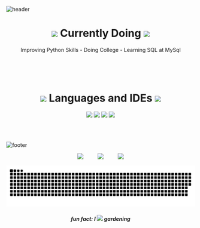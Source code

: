 ![header](https://capsule-render.vercel.app/api?type=waving&color=12736900&height=160&section=header&text=Magalhães&fontAlignY=40&fontSize=90&animation=twinkling&fontColor=127369)


<h1 align="center">
  <img src="https://icongr.am/material/account-circle-outline.svg?size=30&color=127369">
  Currently Doing
  <img src="https://icongr.am/material/account-circle-outline.svg?size=30&color=127369">
</h1>

<p align="center">
  Improving Python Skills - Doing College - Learning SQL at MySql
</p>

</br></br></br>


<h1 align="center">
  <img src="https://icongr.am/material/laptop-windows.svg?size=30&color=127369">
  Languages and IDEs
  <img src="https://icongr.am/material/laptop-windows.svg?size=30&color=127369">
</h1>

<div align="center">
  <img src="https://icongr.am/devicon/python-plain.svg?size=70&color=127369">
  <img src="https://icongr.am/devicon/pycharm-plain.svg?size=70&color=127369">
  <img src="https://icongr.am/devicon/mysql-plain-wordmark.svg?size=100&color=127369">
  <img src="https://icongr.am/devicon/visualstudio-plain.svg?size=70&color=127369">
</div>

</br></br>

![footer](https://capsule-render.vercel.app/api?type=waving&color=127369&height=100&section=footer)

<div align="center">
  <a href="mailto:pedro.magalhaes0717@gmail.com?subject=Contato%20do%20GitHub"><img src="https://img.shields.io/badge/e‑mail-D14836.svg?&style=for-the-badge&schemaVersion=1&logo=GMail&color=127369&logoColor=white"></a>
  <img width="30px">
  <a href="https://www.linkedin.com/in/dropemag/"><img src="https://img.shields.io/badge/linkedin-1DA1F2.svg?&style=for-the-badge&schemaVersion=1&logo=Linkedin&color=127369&logoColor=white"></a>
  <img width="30px">
  <a href="https://www.instagram.com/drope.mag/"><img src="https://img.shields.io/badge/instagram-1DA1F2.svg?&style=for-the-badge&schemaVersion=1&logo=Instagram&color=127369&logoColor=white"></a>
</div>

![snake gif](https://github.com/dropeMag/dropeMag/blob/output/github-contribution-grid-snake.svg)

<h5 align="center">
  fun fact: I
  <img src="https://icongr.am/material/cards-heart.svg?size=15&color=127369">
  gardening
</h5>
